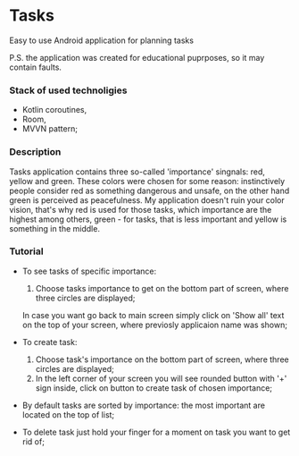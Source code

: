 # Tasks
Easy to use Android application for planning tasks

P.S. the application was created for educational puprposes, so it may contain faults.

### Stack of used technoligies

* Kotlin coroutines,
* Room,
* MVVN pattern;

### Description

Tasks application contains three so-called 'importance' singnals: red, yellow and green. 
These colors were chosen for some reason: instinctively people consider red as something 
dangerous and unsafe, on the other hand green is perceived as peacefulness. My application
doesn't ruin your color vision, that's why red is used for those tasks, which importance are
the highest among others, green - for tasks, that is less important and yellow is something in
the middle. 

### Tutorial 

* To see tasks of specific importance:
    1. Choose tasks importance to get on the bottom part of screen, where three circles are displayed;
    
    In case you want go back to main screen simply click on 'Show all' text on the top of your screen,
    where previosly applicaion name was shown;

* To create task: 
    1. Choose task's importance on the bottom part of screen, where three circles are displayed;
    2. In the left corner of your screen you will see rounded button with '+' sign inside,
       click on button to create task of chosen importance;
       
* By default tasks are sorted by importance: the most important are located on the top of list;

* To delete task just hold your finger for a moment on task you want to get rid of;
      
      
